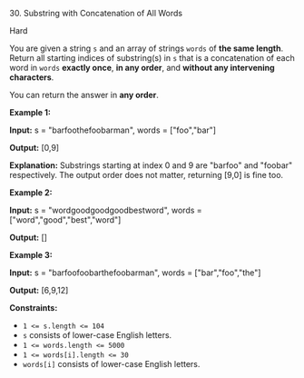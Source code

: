 ﻿30\. Substring with Concatenation of All Words

Hard

You are given a string `s` and an array of strings `words` of **the same length**. Return all starting indices of substring(s) in `s` that is a concatenation of each word in `words` **exactly once**, **in any order**, and **without any intervening characters**.

You can return the answer in **any order**.

**Example 1:**

**Input:** s = "barfoothefoobarman", words = \["foo","bar"\]

**Output:** \[0,9\]

**Explanation:** Substrings starting at index 0 and 9 are "barfoo" and "foobar" respectively. The output order does not matter, returning \[9,0\] is fine too. 

**Example 2:**

**Input:** s = "wordgoodgoodgoodbestword", words = \["word","good","best","word"\]

**Output:** \[\] 

**Example 3:**

**Input:** s = "barfoofoobarthefoobarman", words = \["bar","foo","the"\]

**Output:** \[6,9,12\] 

**Constraints:**

*   `1 <= s.length <= 104`
*   `s` consists of lower-case English letters.
*   `1 <= words.length <= 5000`
*   `1 <= words[i].length <= 30`
*   `words[i]` consists of lower-case English letters.